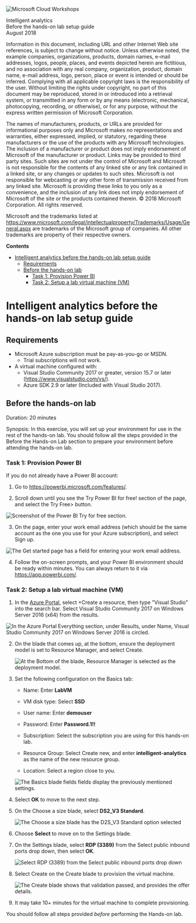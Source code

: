 ![](https://github.com/Microsoft/MCW-Template-Cloud-Workshop/raw/master/Media/ms-cloud-workshop.png "Microsoft Cloud Workshops")

<div class="MCWHeader1">
Intelligent analytics
</div>

<div class="MCWHeader2">
Before the hands-on lab setup guide
</div>

<div class="MCWHeader3">
August 2018
</div>

Information in this document, including URL and other Internet Web site references, is subject to change without notice. Unless otherwise noted, the example companies, organizations, products, domain names, e-mail addresses, logos, people, places, and events depicted herein are fictitious, and no association with any real company, organization, product, domain name, e-mail address, logo, person, place or event is intended or should be inferred. Complying with all applicable copyright laws is the responsibility of the user. Without limiting the rights under copyright, no part of this document may be reproduced, stored in or introduced into a retrieval system, or transmitted in any form or by any means (electronic, mechanical, photocopying, recording, or otherwise), or for any purpose, without the express written permission of Microsoft Corporation.

The names of manufacturers, products, or URLs are provided for informational purposes only and Microsoft makes no representations and warranties, either expressed, implied, or statutory, regarding these manufacturers or the use of the products with any Microsoft technologies. The inclusion of a manufacturer or product does not imply endorsement of Microsoft of the manufacturer or product. Links may be provided to third party sites. Such sites are not under the control of Microsoft and Microsoft is not responsible for the contents of any linked site or any link contained in a linked site, or any changes or updates to such sites. Microsoft is not responsible for webcasting or any other form of transmission received from any linked site. Microsoft is providing these links to you only as a convenience, and the inclusion of any link does not imply endorsement of Microsoft of the site or the products contained therein.
© 2018 Microsoft Corporation. All rights reserved.

Microsoft and the trademarks listed at <https://www.microsoft.com/legal/intellectualproperty/Trademarks/Usage/General.aspx> are trademarks of the Microsoft group of companies. All other trademarks are property of their respective owners.

**Contents**

<!-- TOC -->

- [Intelligent analytics before the hands-on lab setup guide](#Intelligent-analytics-before-the-hands-on-lab-setup-guide)
    - [Requirements](#requirements)
    - [Before the hands-on lab](#before-the-hands-on-lab)
        - [Task 1: Provision Power BI](#task-1-provision-power-bi)
        - [Task 2: Setup a lab virtual machine (VM)](#task-2-setup-a-lab-virtual-machine-(vm))

<!-- /TOC -->

# Intelligent analytics before the hands-on lab setup guide

## Requirements

- Microsoft Azure subscription must be pay-as-you-go or MSDN.
  - Trial subscriptions will not work.
- A virtual machine configured with:
  - Visual Studio Community 2017 or greater, version 15.7 or later (<https://www.visualstudio.com/vs/>).
  - Azure SDK 2.9 or later (Included with Visual Studio 2017).

## Before the hands-on lab

Duration: 20 minutes

Synopsis: In this exercise, you will set up your environment for use in the rest of the hands-on lab. You should follow all the steps provided in the Before the Hands-on Lab section to prepare your environment before attending the hands-on lab.

### Task 1: Provision Power BI

If you do not already have a Power BI account:

1. Go to <https://powerbi.microsoft.com/features/>.

2. Scroll down until you see the Try Power BI for free! section of the page, and select the Try Free\> button.

![Screenshot of the Power BI Try for free section.](media/setup3.png 'Power BI Try for free section')

3. On the page, enter your work email address (which should be the same account as the one you use for your Azure subscription), and select Sign up.

![The Get started page has a field for entering your work email address.](media/setup4.png 'Get started page')

4. Follow the on-screen prompts, and your Power BI environment should be ready within minutes. You can always return to it via <https://app.powerbi.com/>.

### Task 2: Setup a lab virtual machine (VM)

1. In the [Azure Portal](https://portal.azure.com/), select +Create a resource, then type "Visual Studio" into the search bar. Select Visual Studio Community 2017 on Windows Server 2016 (x64) from the results. 

![In the Azure Portal Everything section, under Results, under Name, Visual Studio Community 2017 on Windows Server 2016 is circled.](media/setup5.png 'Azure Portal Everything section')

2. On the blade that comes up, at the bottom, ensure the deployment model is set to Resource Manager, and select Create.

    ![At the Bottom of the blade, Resource Manager is selected as the deployment model.](media/setup6.png 'Bottom of the blade')

3. Set the following configuration on the Basics tab:

    - Name: Enter **LabVM**

    - VM disk type: Select **SSD**

    - User name: Enter **demouser**

    - Password: Enter **Password.1!!**

    - Subscription: Select the subscription you are using for this hands-on lab.

    - Resource Group: Select Create new, and enter **intelligent-analytics** as the name of the new resource group.

    - Location: Select a region close to you.

    ![The Basics blade fields fields display the previously mentioned settings.](media/setup7.png 'Basics blade')

4. Select **OK** to move to the next step.

5. On the Choose a size blade, select **DS2_V3 Standard**.

    ![The Choose a size blade has the D2S_V3 Standard option selected](media/setup-vm-size.png 'Choose a size blade')

6. Choose **Select** to move on to the Settings blade.

7. On the Settings blade, select **RDP (3389)** from the Select public inbound ports drop down, then select **OK**.

    ![Select RDP (3389) from the Select public inbound ports drop down](media/setup-vm-settings.png 'Setting blade')

8. Select Create on the Create blade to provision the virtual machine.

    ![The Create blade shows that validation passed, and provides the offer details.](media/setup9.png 'Create blade')

9. It may take 10+ minutes for the virtual machine to complete provisioning.

You should follow all steps provided *before* performing the Hands-on lab.
